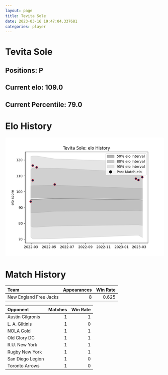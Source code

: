 ```yaml
---  
layout: page  
title: Tevita Sole  
date: 2023-03-16 19:47:04.337681  
categories: player  
---
```

# Tevita Sole

## Positions: P

## Current elo: 109.0

## Current Percentile: 79.0

# Elo History


![elo history](history_TevitaSole.png)
# Match History


| Team                   |   Appearances |   Win Rate |
|:-----------------------|--------------:|-----------:|
| New England Free Jacks |             8 |      0.625 |

| Opponent         |   Matches |   Win Rate |
|:-----------------|----------:|-----------:|
| Austin Gilgronis |         1 |          1 |
| L. A. Giltinis   |         1 |          0 |
| NOLA Gold        |         1 |          1 |
| Old Glory DC     |         1 |          1 |
| R.U. New York    |         1 |          1 |
| Rugby New York   |         1 |          1 |
| San Diego Legion |         1 |          0 |
| Toronto Arrows   |         1 |          0 |